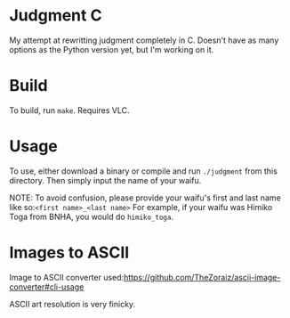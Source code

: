 # Judgment C
My attempt at rewritting judgment completely in C. Doesn't have as many options as the Python version yet, but I'm working on it.

# Build
To build, run `make`. Requires VLC.

# Usage
To use, either download a binary or compile and run `./judgment` from this directory. Then simply input the name of your waifu. 

NOTE: To avoid confusion, please provide your waifu's first and last name like so:`<first name>_<last name>`
For example, if your waifu was Himiko Toga from BNHA, you would do `himiko_toga`.








# Images to ASCII
Image to ASCII converter used:https://github.com/TheZoraiz/ascii-image-converter#cli-usage


ASCII art resolution is very finicky.
